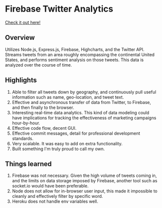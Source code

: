 <h1>Firebase Twitter Analytics</h1>


<a href = "http://salty-harbor-6418.herokuapp.com">Check it out here!</a>
<h2>Overview</h2>

<p>Utilizes Node.js, Express.js, Firebase, Highcharts, and the Twitter API. Streams tweets from an area roughly encompassing the continental United States, and performs sentiment analysis on those tweets. This data is analyzed over the course of time.</p>

<h2>Highlights</h2>

<ol>
<li>Able to filter all tweets down by geography, and continuously pull useful information such as name, geo-location, and tweet text.</li>
<li>Effective and asynchronous transfer of data from Twitter, to Firebase, and then finally to the browser.</li>
<li>Interesting real-time data analytics. This kind of data modeling could have implications for tracking the effectiveness of marketing campaigns hour-by-hour.</li>
<li>Effective code flow, decent GUI.</li>
<li>Effective commit messages, detail for professional development standards.</li>
<li>Very scalable. It was easy to add on extra functionality.</li>
<li>Built something I'm truly proud to call my own.</li>
</ol>

<h2>Things learned</h2>
<ol>
<li>Firebase was not necessary. Given the high volume of tweets coming in, and the limits on data storage imposed by Firebase, another tool such as socket.io would have been preferable.</li>
<li>Node does not allow for in-browser user input, this made it impossible to cleanly and effectively filter by specific word.</li>
<li>Heroku does not handle env variables well.</li>
</ol>
